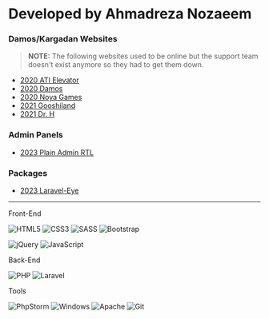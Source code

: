 # Developed by **Ahmadreza Nozaeem**


### Damos/Kargadan Websites
> **NOTE:** The following websites used to be online but the support team doesn't exist anymore so they had to get them down.
- [2020 ATI Elevator](https://ami-hp.github.io/ati.elevator/)
- [2020 Damos](https://ami-hp.github.io/damos/)
- [2020 Noya Games](https://ami-hp.github.io/noya-games/)
- [2021 Gooshiland](https://ami-hp.github.io/gooshiland/)
- [2021 Dr. H](https://ami-hp.github.io/dr.h/)

### Admin Panels
- [2023 Plain Admin RTL](https://ami-hp.github.io/adminpanel-plainadmin/)

### Packages
- [2023 Laravel-Eye](https://github.com/ami-hp/laravel-eye)

*****

Front-End

![HTML5](https://img.shields.io/badge/html5-%23E34F26.svg?style=for-the-badge&logo=html5&logoColor=white)
![CSS3](https://img.shields.io/badge/css3-%231572B6.svg?style=for-the-badge&logo=css3&logoColor=white)
![SASS](https://img.shields.io/badge/SASS-hotpink.svg?style=for-the-badge&logo=SASS&logoColor=white)
![Bootstrap](https://img.shields.io/badge/bootstrap-%238511FA.svg?style=for-the-badge&logo=bootstrap&logoColor=white)

![jQuery](https://img.shields.io/badge/jquery-%230769AD.svg?style=for-the-badge&logo=jquery&logoColor=white)
![JavaScript](https://img.shields.io/badge/javascript-%23323330.svg?style=for-the-badge&logo=javascript&logoColor=%23F7DF1E)

Back-End

![PHP](https://img.shields.io/badge/php-%23777BB4.svg?style=for-the-badge&logo=php&logoColor=white)
![Laravel](https://img.shields.io/badge/laravel-%23FF2D20.svg?style=for-the-badge&logo=laravel&logoColor=white)

Tools

![PhpStorm](https://img.shields.io/badge/phpstorm-143?style=for-the-badge&logo=phpstorm&logoColor=black&color=black&labelColor=darkorchid)
![Windows](https://img.shields.io/badge/Windows-0078D6?style=for-the-badge&logo=windows&logoColor=white)
![Apache](https://img.shields.io/badge/apache-%23D42029.svg?style=for-the-badge&logo=apache&logoColor=white)
![Git](https://img.shields.io/badge/git-%23F05033.svg?style=for-the-badge&logo=git&logoColor=white)
